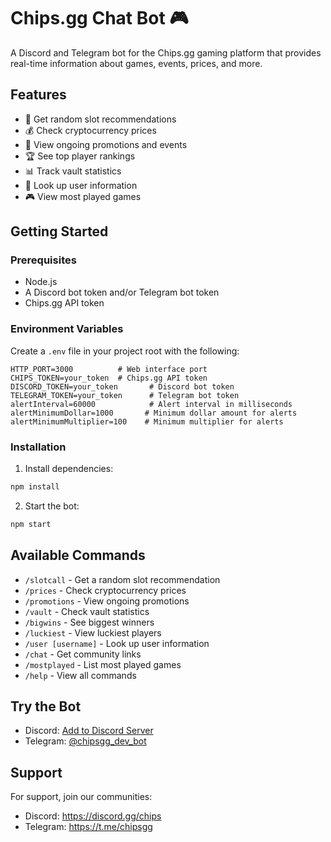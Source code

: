 
# Chips.gg Chat Bot 🎮

A Discord and Telegram bot for the Chips.gg gaming platform that provides real-time information about games, events, prices, and more.

## Features

- 🎲 Get random slot recommendations
- 💰 Check cryptocurrency prices
- 🎉 View ongoing promotions and events
- 🏆 See top player rankings
- 📊 Track vault statistics
- 👥 Look up user information
- 🎮 View most played games

## Getting Started

### Prerequisites
- Node.js
- A Discord bot token and/or Telegram bot token
- Chips.gg API token

### Environment Variables
Create a `.env` file in your project root with the following:

```env
HTTP_PORT=3000          # Web interface port
CHIPS_TOKEN=your_token  # Chips.gg API token
DISCORD_TOKEN=your_token       # Discord bot token
TELEGRAM_TOKEN=your_token      # Telegram bot token
alertInterval=60000            # Alert interval in milliseconds
alertMinimumDollar=1000       # Minimum dollar amount for alerts
alertMinimumMultiplier=100    # Minimum multiplier for alerts
```

### Installation

1. Install dependencies:
```bash
npm install
```

2. Start the bot:
```bash
npm start
```

## Available Commands

- `/slotcall` - Get a random slot recommendation
- `/prices` - Check cryptocurrency prices
- `/promotions` - View ongoing promotions
- `/vault` - Check vault statistics
- `/bigwins` - See biggest winners
- `/luckiest` - View luckiest players
- `/user [username]` - Look up user information
- `/chat` - Get community links
- `/mostplayed` - List most played games
- `/help` - View all commands

## Try the Bot

- Discord: [Add to Discord Server](https://discord.com/oauth2/authorize?client_id=901908108136308757&permissions=0&scope=bot%20applications.commands)
- Telegram: [@chipsgg_dev_bot](http://t.me/chipsgg_dev_bot)

## Support

For support, join our communities:
- Discord: https://discord.gg/chips
- Telegram: https://t.me/chipsgg
